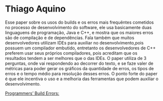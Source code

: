 # Thiago Aquino

Esse paper sobre os usos do builds e os erros mais frequêntes cometidos no processo de desenvolvimento do software, ele usa basicamente
duas linguaguens de programação, Java e C++, e mostra que os maiores erros são de compilação e de dependências. Fala também que muitos
desenvolvedores utilizam IDEs para auxiliar no desenvolvimento,pois possuem um compilador embutido, entretanto os desenvolvedores de 
C++ preferem usar seus próprios compiladores, pois acreditam que os resultados tendem a ser melhores que o das IDEs.
O paper utiliza de 3 perguntas, onde vai respondendo ao decorrer do texto, e se faze valer de métricas para poder gerar os gráficos
da quantidade de erros, os tipos de erros e o tempo médio para resolução desses erros.
O ponto forte do paper é que ele incentiva o uso e a melhoria das ferramentas que podem auxiliar o desenvolvimento.


[Programmers’ Build Errors:](https://drive.google.com/open?id=1hj68hm0tkCY7lEAjNoRqeyWThiO8Ilsq8buwdAJ-QJA)
